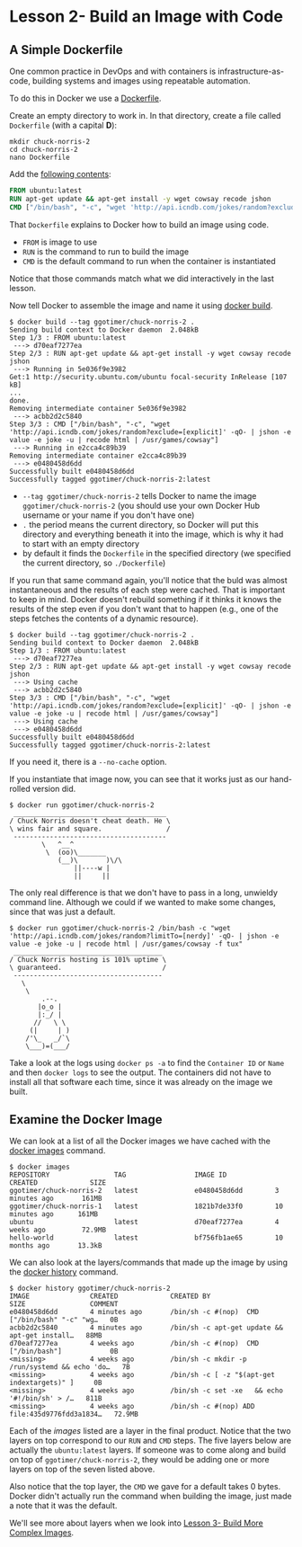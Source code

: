 # Lesson 2- Build an Image with Code

## A Simple Dockerfile

One common practice in DevOps and with containers is infrastructure-as-code,
building systems and images using repeatable automation.

To do this in Docker we use a [Dockerfile](https://docs.docker.com/engine/reference/builder/).

Create an empty directory to work in. In that directory, create a file called
`Dockerfile` (with a capital **D**):

```console
mkdir chuck-norris-2
cd chuck-norris-2
nano Dockerfile
```

Add the [following contents](chuck-norris-2/Dockerfile):

```Dockerfile
FROM ubuntu:latest
RUN apt-get update && apt-get install -y wget cowsay recode jshon
CMD ["/bin/bash", "-c", "wget 'http://api.icndb.com/jokes/random?exclude=[explicit]' -qO- | jshon -e value -e joke -u | recode html | /usr/games/cowsay"]
```

That `Dockerfile` explains to Docker how to build an image using code.

* `FROM` is image to use
* `RUN` is the command to run to build the image
* `CMD` is the default command to run when the container is instantiated

Notice that those commands match what we did interactively in the last lesson.

Now tell Docker to assemble the image and name it using
[docker build](https://docs.docker.com/engine/reference/commandline/build/).

```console
$ docker build --tag ggotimer/chuck-norris-2 .
Sending build context to Docker daemon  2.048kB
Step 1/3 : FROM ubuntu:latest
 ---> d70eaf7277ea
Step 2/3 : RUN apt-get update && apt-get install -y wget cowsay recode jshon
 ---> Running in 5e036f9e3982
Get:1 http://security.ubuntu.com/ubuntu focal-security InRelease [107 kB]
...
done.
Removing intermediate container 5e036f9e3982
 ---> acbb2d2c5840
Step 3/3 : CMD ["/bin/bash", "-c", "wget 'http://api.icndb.com/jokes/random?exclude=[explicit]' -qO- | jshon -e value -e joke -u | recode html | /usr/games/cowsay"]
 ---> Running in e2cca4c89b39
Removing intermediate container e2cca4c89b39
 ---> e0480458d6dd
Successfully built e0480458d6dd
Successfully tagged ggotimer/chuck-norris-2:latest
 ```

* `--tag ggotimer/chuck-norris-2` tells Docker to name the image
  `ggotimer/chuck-norris-2` (you should use your own Docker Hub username or your
  name if you don't have one)
* `.` the period means the current directory, so Docker will put this directory
  and everything beneath it into the image, which is why it had to start with an
  empty directory
* by default it finds the `Dockerfile` in the specified directory (we specified
  the current directory, so `./Dockerfile`)

If you run that same command again, you'll notice that the buld was almost
instantaneous and the results of each step were cached. That is important to
keep in mind. Docker doesn't rebuild something if it thinks it knows the results
of the step even if you don't want that to happen (e.g., one of the steps
fetches the contents of a dynamic resource).

```console
$ docker build --tag ggotimer/chuck-norris-2 .
Sending build context to Docker daemon  2.048kB
Step 1/3 : FROM ubuntu:latest
 ---> d70eaf7277ea
Step 2/3 : RUN apt-get update && apt-get install -y wget cowsay recode jshon
 ---> Using cache
 ---> acbb2d2c5840
Step 3/3 : CMD ["/bin/bash", "-c", "wget 'http://api.icndb.com/jokes/random?exclude=[explicit]' -qO- | jshon -e value -e joke -u | recode html | /usr/games/cowsay"]
 ---> Using cache
 ---> e0480458d6dd
Successfully built e0480458d6dd
Successfully tagged ggotimer/chuck-norris-2:latest
```

If you need it, there is a `--no-cache` option.

If you instantiate that image now, you can see that it works just as our
hand-rolled version did.

```console
$ docker run ggotimer/chuck-norris-2
 ______________________________________
/ Chuck Norris doesn't cheat death. He \
\ wins fair and square.                /
 --------------------------------------
        \   ^__^
         \  (oo)\_______
            (__)\       )\/\
                ||----w |
                ||     ||
```

The only real difference is that we don't have to pass in a long, unwieldy
command line. Although we could if we wanted to make some changes, since that
was just a default.

```console
$ docker run ggotimer/chuck-norris-2 /bin/bash -c "wget 'http://api.icndb.com/jokes/random?limitTo=[nerdy]' -qO- | jshon -e value -e joke -u | recode html | /usr/games/cowsay -f tux"
 _____________________________________
/ Chuck Norris hosting is 101% uptime \
\ guaranteed.                         /
 -------------------------------------
   \
    \
        .--.
       |o_o |
       |:_/ |
      //   \ \
     (|     | )
    /'\_   _/`\
    \___)=(___/
```

Take a look at the logs using `docker ps -a` to find the `Container ID` or
`Name` and then `docker logs` to see the output. The containers did not have to
install all that software each time, since it was already on the image we built.

## Examine the Docker Image

We can look at a list of all the Docker images we have cached with the
[docker images](https://docs.docker.com/engine/reference/commandline/images/)
command.

```console
$ docker images
REPOSITORY                TAG                 IMAGE ID            CREATED             SIZE
ggotimer/chuck-norris-2   latest              e0480458d6dd        3 minutes ago       161MB
ggotimer/chuck-norris-1   latest              1821b7de33f0        10 minutes ago      161MB
ubuntu                    latest              d70eaf7277ea        4 weeks ago         72.9MB
hello-world               latest              bf756fb1ae65        10 months ago       13.3kB
```

We can also look at the layers/commands that made up the image by using the
[docker history](https://docs.docker.com/engine/reference/commandline/history/)
command.

```console
$ docker history ggotimer/chuck-norris-2
IMAGE               CREATED             CREATED BY                                      SIZE                COMMENT
e0480458d6dd        4 minutes ago       /bin/sh -c #(nop)  CMD ["/bin/bash" "-c" "wg…   0B
acbb2d2c5840        4 minutes ago       /bin/sh -c apt-get update && apt-get install…   88MB
d70eaf7277ea        4 weeks ago         /bin/sh -c #(nop)  CMD ["/bin/bash"]            0B
<missing>           4 weeks ago         /bin/sh -c mkdir -p /run/systemd && echo 'do…   7B
<missing>           4 weeks ago         /bin/sh -c [ -z "$(apt-get indextargets)" ]     0B
<missing>           4 weeks ago         /bin/sh -c set -xe   && echo '#!/bin/sh' > /…   811B
<missing>           4 weeks ago         /bin/sh -c #(nop) ADD file:435d9776fdd3a1834…   72.9MB
```

Each of the _images_ listed are a layer in the final product. Notice that the
two layers on top correspond to our `RUN` and `CMD` steps. The five layers below
are actually the `ubuntu:latest` layers. If someone was to come along and build
on top of `ggotimer/chuck-norris-2`, they would be adding one or more layers on
top of the seven listed above.

Also notice that the top layer, the `CMD` we gave for a default takes 0 bytes.
Docker didn't actually run the command when building the image, just made a note
that it was the default.

We'll see more about layers when we look into
[Lesson 3- Build More Complex Images](../03-Lesson/README.md).
